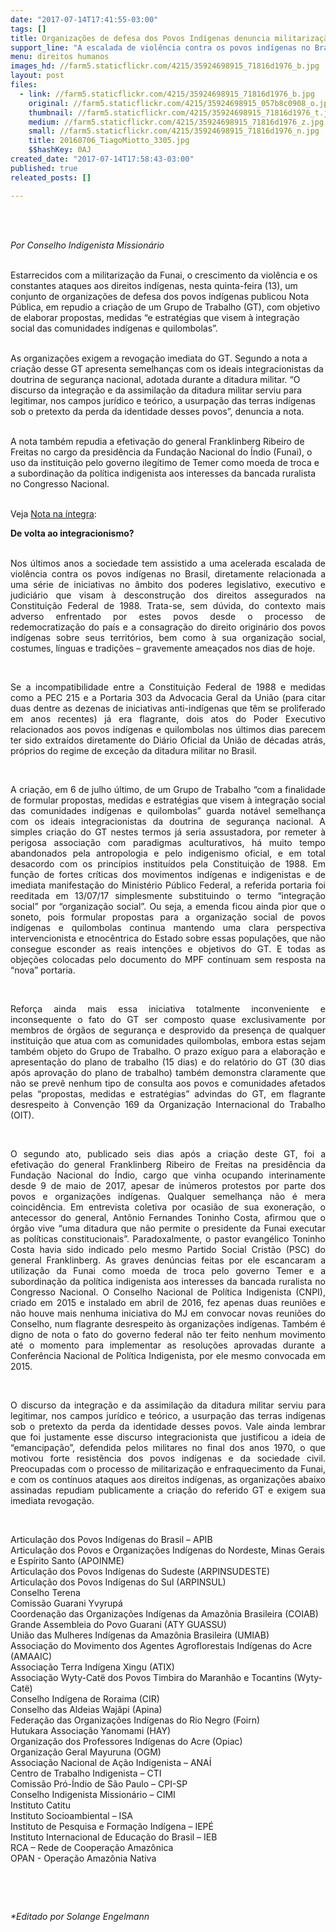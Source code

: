```yaml
---
date: "2017-07-14T17:41:55-03:00"
tags: []
title: Organizações de defesa dos Povos Indígenas denuncia militarização da Funai
support_line: "A escalada de violência contra os povos indígenas no Brasil está relacionada a uma série de iniciativas dos poderes legislativo, executivo e judiciário."
menu: direitos humanos
images_hd: //farm5.staticflickr.com/4215/35924698915_71816d1976_b.jpg
layout: post
files:
  - link: //farm5.staticflickr.com/4215/35924698915_71816d1976_b.jpg
    original: //farm5.staticflickr.com/4215/35924698915_057b8c0908_o.jpg
    thumbnail: //farm5.staticflickr.com/4215/35924698915_71816d1976_t.jpg
    medium: //farm5.staticflickr.com/4215/35924698915_71816d1976_z.jpg
    small: //farm5.staticflickr.com/4215/35924698915_71816d1976_n.jpg
    title: 20160706_TiagoMiotto_3305.jpg
    $$hashKey: 0AJ
created_date: "2017-07-14T17:58:43-03:00"
published: true
releated_posts: []

---
```

<p>&nbsp;</p>

<p><br />
<em>Por Conselho Indigenista Mission&aacute;rio</em></p>

<p><br />
Estarrecidos com a militariza&ccedil;&atilde;o da Funai, o crescimento da viol&ecirc;ncia e os constantes ataques aos direitos ind&iacute;genas, nesta quinta-feira (13), um conjunto de organiza&ccedil;&otilde;es de defesa dos povos ind&iacute;genas publicou Nota P&uacute;blica, em repudio a cria&ccedil;&atilde;o de um Grupo de Trabalho (GT), com objetivo de elaborar propostas, medidas &ldquo;e estrat&eacute;gias que visem &agrave; integra&ccedil;&atilde;o social das comunidades ind&iacute;genas e quilombolas&rdquo;.</p>

<p><br />
As organiza&ccedil;&otilde;es exigem a revoga&ccedil;&atilde;o imediata do GT. Segundo a nota a cria&ccedil;&atilde;o desse GT apresenta semelhan&ccedil;as com os ideais integracionistas da doutrina de seguran&ccedil;a nacional, adotada durante a ditadura militar. &ldquo;O discurso da integra&ccedil;&atilde;o e da assimila&ccedil;&atilde;o da ditadura militar serviu para legitimar, nos campos jur&iacute;dico e te&oacute;rico, a usurpa&ccedil;&atilde;o das terras ind&iacute;genas sob o pretexto da perda da identidade desses povos&rdquo;, denuncia a nota.</p>

<p><br />
A nota tamb&eacute;m repudia a efetiva&ccedil;&atilde;o do general Franklinberg Ribeiro de Freitas no cargo da presid&ecirc;ncia da Funda&ccedil;&atilde;o Nacional do &Iacute;ndio (Funai), o uso da institui&ccedil;&atilde;o pelo governo ileg&iacute;timo de Temer como moeda de troca e a subordina&ccedil;&atilde;o da pol&iacute;tica indigenista aos interesses da bancada ruralista no Congresso Nacional.</p>

<p><br />
Veja <a href="http://cimi.org.br/site/pt-br/?system=news&amp;conteudo_id=9385&amp;action=read">Nota na &iacute;ntegra</a>:</p>

<p><strong>De volta ao integracionismo?</strong></p>

<p style="text-align: justify;"><br />
Nos &uacute;ltimos anos a sociedade tem assistido a uma acelerada escalada de viol&ecirc;ncia contra os povos ind&iacute;genas no Brasil, diretamente relacionada a uma s&eacute;rie de iniciativas no &acirc;mbito dos poderes legislativo, executivo e judici&aacute;rio que visam &agrave; desconstru&ccedil;&atilde;o dos direitos assegurados na Constitui&ccedil;&atilde;o Federal de 1988. Trata-se, sem d&uacute;vida, do contexto mais adverso enfrentado por estes povos desde o processo de redemocratiza&ccedil;&atilde;o do pa&iacute;s e a consagra&ccedil;&atilde;o do direito origin&aacute;rio dos povos ind&iacute;genas sobre seus territ&oacute;rios, bem como &agrave; sua organiza&ccedil;&atilde;o social, costumes, l&iacute;nguas e tradi&ccedil;&otilde;es &ndash; gravemente amea&ccedil;ados nos dias de hoje.</p>

<p style="text-align: justify;">&nbsp;</p>

<p style="text-align: justify;">Se a incompatibilidade entre a Constitui&ccedil;&atilde;o Federal de 1988 e medidas como a PEC 215 e a Portaria 303 da Advocacia Geral da Uni&atilde;o (para citar duas dentre as dezenas de iniciativas anti-ind&iacute;genas que t&ecirc;m se proliferado em anos recentes) j&aacute; era flagrante, dois atos do Poder Executivo relacionados aos povos ind&iacute;genas e quilombolas nos &uacute;ltimos dias parecem ter sido extra&iacute;dos diretamente do Di&aacute;rio Oficial da Uni&atilde;o de d&eacute;cadas atr&aacute;s, pr&oacute;prios do regime de exce&ccedil;&atilde;o da ditadura militar no Brasil.</p>

<p style="text-align: justify;">&nbsp;</p>

<p style="text-align: justify;">A cria&ccedil;&atilde;o, em 6 de julho &uacute;ltimo, de um Grupo de Trabalho &ldquo;com a finalidade de formular propostas, medidas e estrat&eacute;gias que visem &agrave; integra&ccedil;&atilde;o social das comunidades ind&iacute;genas e quilombolas&rdquo; guarda not&aacute;vel semelhan&ccedil;a com os ideais integracionistas da doutrina de seguran&ccedil;a nacional. A simples cria&ccedil;&atilde;o do GT nestes termos j&aacute; seria assustadora, por remeter &agrave; perigosa associa&ccedil;&atilde;o com paradigmas aculturativos, h&aacute; muito tempo abandonados pela antropologia e pelo indigenismo oficial, e em total desacordo com os princ&iacute;pios institu&iacute;dos pela Constitui&ccedil;&atilde;o de 1988. Em fun&ccedil;&atilde;o de fortes cr&iacute;ticas dos movimentos ind&iacute;genas e indigenistas e de imediata manifesta&ccedil;&atilde;o do Minist&eacute;rio P&uacute;blico Federal, a referida portaria foi reeditada em 13/07/17 simplesmente substituindo o termo &ldquo;integra&ccedil;&atilde;o social&rdquo; por &ldquo;organiza&ccedil;&atilde;o social&rdquo;. Ou seja, a emenda ficou ainda pior que o soneto, pois formular propostas para a organiza&ccedil;&atilde;o social de povos ind&iacute;genas e quilombolas continua mantendo uma clara perspectiva intervencionista e etnoc&ecirc;ntrica do Estado sobre essas popula&ccedil;&otilde;es, que n&atilde;o consegue esconder as reais inten&ccedil;&otilde;es e objetivos do GT. E todas as obje&ccedil;&otilde;es colocadas pelo documento do MPF continuam sem resposta na &ldquo;nova&rdquo; portaria.</p>

<p style="text-align: justify;">&nbsp;</p>

<p style="text-align: justify;">Refor&ccedil;a ainda mais essa iniciativa totalmente inconveniente e inconsequente o fato do GT ser composto quase exclusivamente por membros de &oacute;rg&atilde;os de seguran&ccedil;a e desprovido da presen&ccedil;a de qualquer institui&ccedil;&atilde;o que atua com as comunidades quilombolas, embora estas sejam tamb&eacute;m objeto do Grupo de Trabalho. O prazo ex&iacute;guo para a elabora&ccedil;&atilde;o e apresenta&ccedil;&atilde;o do plano de trabalho (15 dias) e do relat&oacute;rio do GT (30 dias ap&oacute;s aprova&ccedil;&atilde;o do plano de trabalho) tamb&eacute;m demonstra claramente que n&atilde;o se prev&ecirc; nenhum tipo de consulta aos povos e comunidades afetados pelas &ldquo;propostas, medidas e estrat&eacute;gias&rdquo; advindas do GT, em flagrante desrespeito &agrave; Conven&ccedil;&atilde;o 169 da Organiza&ccedil;&atilde;o Internacional do Trabalho (OIT).</p>

<p style="text-align: justify;">&nbsp;</p>

<p style="text-align: justify;">O segundo ato, publicado seis dias ap&oacute;s a cria&ccedil;&atilde;o deste GT, foi a efetiva&ccedil;&atilde;o do general Franklinberg Ribeiro de Freitas na presid&ecirc;ncia da Funda&ccedil;&atilde;o Nacional do &Iacute;ndio, cargo que vinha ocupando interinamente desde 9 de maio de 2017, apesar de in&uacute;meros protestos por parte dos povos e organiza&ccedil;&otilde;es ind&iacute;genas. Qualquer semelhan&ccedil;a n&atilde;o &eacute; mera coincid&ecirc;ncia. Em entrevista coletiva por ocasi&atilde;o de sua exonera&ccedil;&atilde;o, o antecessor do general, Ant&ocirc;nio Fernandes Toninho Costa, afirmou que o &oacute;rg&atilde;o vive &ldquo;uma ditadura que n&atilde;o permite o presidente da Funai executar as pol&iacute;ticas constitucionais&rdquo;. Paradoxalmente, o pastor evang&eacute;lico Toninho Costa havia sido indicado pelo mesmo Partido Social Crist&atilde;o (PSC) do general Franklinberg. As graves den&uacute;ncias feitas por ele escancaram a utiliza&ccedil;&atilde;o da Funai como moeda de troca pelo governo Temer e a subordina&ccedil;&atilde;o da pol&iacute;tica indigenista aos interesses da bancada ruralista no Congresso Nacional. O Conselho Nacional de Pol&iacute;tica Indigenista (CNPI), criado em 2015 e instalado em abril de 2016, fez apenas duas reuni&otilde;es e n&atilde;o houve mais nenhuma iniciativa do MJ em convocar novas reuni&otilde;es do Conselho, num flagrante desrespeito &agrave;s organiza&ccedil;&otilde;es ind&iacute;genas. Tamb&eacute;m &eacute; digno de nota o fato do governo federal n&atilde;o ter feito nenhum movimento at&eacute; o momento para implementar as resolu&ccedil;&otilde;es aprovadas durante a Confer&ecirc;ncia Nacional de Pol&iacute;tica Indigenista, por ele mesmo convocada em 2015.</p>

<p style="text-align: justify;">&nbsp;</p>

<p style="text-align: justify;">O discurso da integra&ccedil;&atilde;o e da assimila&ccedil;&atilde;o da ditadura militar serviu para legitimar, nos campos jur&iacute;dico e te&oacute;rico, a usurpa&ccedil;&atilde;o das terras ind&iacute;genas sob o pretexto da perda da identidade desses povos. Vale ainda lembrar que foi justamente esse discurso integracionista que justificou a ideia de &ldquo;emancipa&ccedil;&atilde;o&rdquo;, defendida pelos militares no final dos anos 1970, o que motivou forte resist&ecirc;ncia dos povos ind&iacute;genas e da sociedade civil. Preocupadas com o processo de militariza&ccedil;&atilde;o e enfraquecimento da Funai, e com os cont&iacute;nuos ataques aos direitos ind&iacute;genas, as organiza&ccedil;&otilde;es abaixo assinadas repudiam publicamente a cria&ccedil;&atilde;o do referido GT e exigem sua imediata revoga&ccedil;&atilde;o.</p>

<p>&nbsp;</p>

<p>Articula&ccedil;&atilde;o dos Povos Ind&iacute;genas do Brasil &ndash; APIB<br />
Articula&ccedil;&atilde;o dos Povos e Organiza&ccedil;&otilde;es Ind&iacute;genas do Nordeste, Minas Gerais e Esp&iacute;rito Santo (APOINME)<br />
Articula&ccedil;&atilde;o dos Povos Ind&iacute;genas do Sudeste (ARPINSUDESTE)<br />
Articula&ccedil;&atilde;o dos Povos Ind&iacute;genas do Sul (ARPINSUL)<br />
Conselho Terena<br />
Comiss&atilde;o Guarani Yvyrup&aacute;<br />
Coordena&ccedil;&atilde;o das Organiza&ccedil;&otilde;es Ind&iacute;genas da Amaz&ocirc;nia Brasileira (COIAB)<br />
Grande Assembleia do Povo Guarani (ATY GUASSU)<br />
Uni&atilde;o das Mulheres Ind&iacute;genas da Amaz&ocirc;nia Brasileira (UMIAB)<br />
Associa&ccedil;&atilde;o do Movimento dos Agentes Agroflorestais Ind&iacute;genas do Acre (AMAAIC)<br />
Associa&ccedil;&atilde;o Terra Ind&iacute;gena Xingu (ATIX)<br />
Associa&ccedil;&atilde;o Wyty-Cat&euml; dos Povos Timbira do Maranh&atilde;o e Tocantins (Wyty-Cat&euml;)&nbsp;&nbsp; &nbsp;<br />
Conselho Ind&iacute;gena de Roraima (CIR)&nbsp;&nbsp; &nbsp;<br />
Conselho das Aldeias Waj&atilde;pi (Apina)<br />
Federa&ccedil;&atilde;o das Organiza&ccedil;&otilde;es Ind&iacute;genas do Rio Negro (Foirn)<br />
Hutukara Associa&ccedil;&atilde;o Yanomami (HAY)<br />
Organiza&ccedil;&atilde;o dos Professores Ind&iacute;genas do Acre (Opiac)<br />
Organiza&ccedil;&atilde;o Geral Mayuruna (OGM)&nbsp;&nbsp; &nbsp;<br />
Associa&ccedil;&atilde;o Nacional de A&ccedil;&atilde;o Indigenista &ndash; ANA&Iacute;<br />
Centro de Trabalho Indigenista &ndash; CTI<br />
Comiss&atilde;o Pr&oacute;-&Iacute;ndio de S&atilde;o Paulo &ndash; CPI-SP<br />
Conselho Indigenista Mission&aacute;rio &ndash; CIMI<br />
Instituto Catitu<br />
Instituto Socioambiental &ndash; ISA<br />
Instituto de Pesquisa e Forma&ccedil;&atilde;o Ind&iacute;gena &ndash; IEP&Eacute;<br />
Instituto Internacional de Educa&ccedil;&atilde;o do Brasil &ndash; IEB<br />
RCA &ndash; Rede de Coopera&ccedil;&atilde;o Amaz&ocirc;nica<br />
OPAN - Opera&ccedil;&atilde;o Amaz&ocirc;nia Nativa&nbsp;&nbsp;&nbsp;&nbsp;&nbsp;&nbsp;&nbsp;&nbsp;&nbsp;&nbsp;&nbsp;</p>

<p>&nbsp;</p>

<p>&nbsp;</p>

<p><em>*Editado por Solange Engelmann</em></p>
